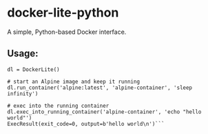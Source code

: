 # docker-lite-python
A simple, Python-based Docker interface. 

## Usage:
```from docker_light import DockerLite
dl = DockerLite()

# start an Alpine image and keep it running
dl.run_container('alpine:latest', 'alpine-container', 'sleep infinity')

# exec into the running container
dl.exec_into_running_container('alpine-container', 'echo "hello world"')
ExecResult(exit_code=0, output=b'hello world\n')```


